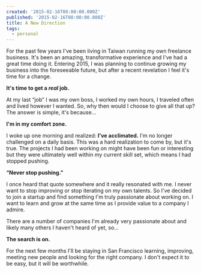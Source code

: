```yaml
---
created: '2015-02-16T08:00:00.000Z'
published: '2015-02-16T08:00:00.000Z'
title: A New Direction
tags:
  - personal
---
```


For the past few years I've been living in Taiwan running my own freelance business. It's been an amazing, transformative experience and I've had a great time doing it. Entering 2015, I was planning to continue growing my business into the foreseeable future, but after a recent revelation I feel it's time for a change.

**It's time to get a _real_ job.**

At my last “job” I was my own boss, I worked my own hours, I traveled often and lived however I wanted. So, why then would I choose to give all that up? The answer is simple, it's because...

**I'm in my comfort zone.**

I woke up one morning and realized: **I've acclimated.** I'm no longer challenged on a daily basis. This was a hard realization to come by, but it's true. The projects I had been working on might have been fun or interesting but they were ultimately well within my current skill set, which means I had stopped pushing.

**“Never stop pushing.”**

I once heard that quote somewhere and it really resonated with me. I never want to stop improving or stop iterating on my own talents. So I've decided to join a startup and find something I'm truly passionate about working on. I want to learn and grow at the same time as I provide value to a company I admire.

There are a number of companies I'm already very passionate about and likely many others I haven't heard of yet, so...

**The search is on.**

For the next few months I'll be staying in San Francisco learning, improving, meeting new people and looking for the right company. I don't expect it to be easy, but it will be worthwhile.

[stepan]: http://www.stepanp.com/